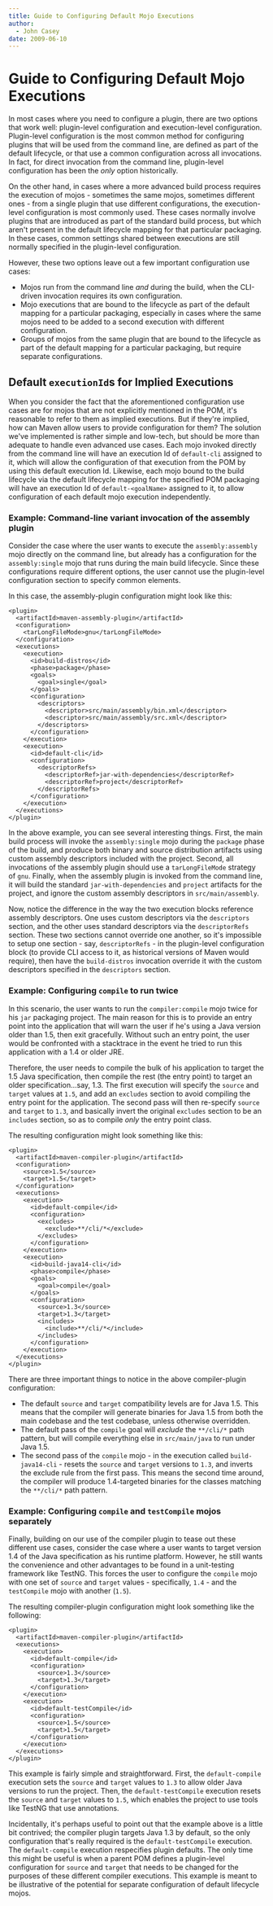```yaml
---
title: Guide to Configuring Default Mojo Executions
author: 
  - John Casey
date: 2009-06-10
---
```


<!-- Licensed to the Apache Software Foundation (ASF) under one-->
<!-- or more contributor license agreements.  See the NOTICE file-->
<!-- distributed with this work for additional information-->
<!-- regarding copyright ownership.  The ASF licenses this file-->
<!-- to you under the Apache License, Version 2.0 (the-->
<!-- "License"); you may not use this file except in compliance-->
<!-- with the License.  You may obtain a copy of the License at-->
<!---->
<!--   http://www.apache.org/licenses/LICENSE-2.0-->
<!---->
<!-- Unless required by applicable law or agreed to in writing,-->
<!-- software distributed under the License is distributed on an-->
<!-- "AS IS" BASIS, WITHOUT WARRANTIES OR CONDITIONS OF ANY-->
<!-- KIND, either express or implied.  See the License for the-->
<!-- specific language governing permissions and limitations-->
<!-- under the License.-->
<!-- NOTE: For help with the syntax of this file, see:-->
<!-- http://maven.apache.org/doxia/references/apt-format.html-->
# Guide to Configuring Default Mojo Executions

In most cases where you need to configure a plugin, there are two options that work well: plugin\-level configuration and execution\-level configuration\. Plugin\-level configuration is the most common method for configuring plugins that will be used from the command line, are defined as part of the default lifecycle, or that use a common configuration across all invocations\. In fact, for direct invocation from the command line, plugin\-level configuration has been the _only_ option historically\.

On the other hand, in cases where a more advanced build process requires the execution of mojos \- sometimes the same mojos, sometimes different ones \- from a single plugin that use different configurations, the execution\-level configuration is most commonly used\. These cases normally involve plugins that are introduced as part of the standard build process, but which aren&apos;t present in the default lifecycle mapping for that particular packaging\. In these cases, common settings shared between executions are still normally specified in the plugin\-level configuration\.

However, these two options leave out a few important configuration use cases: 

- Mojos run from the command line _and_ during the build, when the CLI\-driven invocation requires its own configuration\.
- Mojo executions that are bound to the lifecycle as part of the default mapping for a particular packaging, especially in cases where the same mojos need to be added to a second execution with different configuration\.
- Groups of mojos from the same plugin that are bound to the lifecycle as part of the default mapping for a particular packaging, but require separate configurations\.
## Default `executionId`s for Implied Executions

When you consider the fact that the aforementioned configuration use cases are for mojos that are not explicitly mentioned in the POM, it&apos;s reasonable to refer to them as implied executions\. But if they&apos;re implied, how can Maven allow users to provide configuration for them? The solution we&apos;ve implemented is rather simple and low\-tech, but should be more than adequate to handle even advanced use cases\. Each mojo invoked directly from the command line will have an execution Id of `default-cli` assigned to it, which will allow the configuration of that execution from the POM by using this default execution Id\. Likewise, each mojo bound to the build lifecycle via the default lifecycle mapping for the specified POM packaging will have an execution Id of `default-<goalName>` assigned to it, to allow configuration of each default mojo execution independently\.

### Example: Command\-line variant invocation of the assembly plugin

Consider the case where the user wants to execute the `assembly:assembly` mojo directly on the command line, but already has a configuration for the `assembly:single` mojo that runs during the main build lifecycle\. Since these configurations require different options, the user cannot use the plugin\-level configuration section to specify common elements\.

In this case, the assembly\-plugin configuration might look like this:

```
<plugin>
  <artifactId>maven-assembly-plugin</artifactId>
  <configuration>
    <tarLongFileMode>gnu</tarLongFileMode>    
  </configuration>
  <executions>
    <execution>
      <id>build-distros</id>
      <phase>package</phase>
      <goals>
        <goal>single</goal>
      </goals>
      <configuration>
        <descriptors>
          <descriptor>src/main/assembly/bin.xml</descriptor>
          <descriptor>src/main/assembly/src.xml</descriptor>
        </descriptors>
      </configuration>
    </execution>
    <execution>
      <id>default-cli</id>
      <configuration>
        <descriptorRefs>
          <descriptorRef>jar-with-dependencies</descriptorRef>
          <descriptorRef>project</descriptorRef>
        </descriptorRefs>
      </configuration>
    </execution>
  </executions>
</plugin>
```

In the above example, you can see several interesting things\. First, the main build process will invoke the `assembly:single` mojo during the `package` phase of the build, and produce both binary and source distribution artifacts using custom assembly descriptors included with the project\. Second, all invocations of the assembly plugin should use a `tarLongFileMode` strategy of `gnu`\. Finally, when the assembly plugin is invoked from the command line, it will build the standard `jar-with-dependencies` and `project` artifacts for the project, and ignore the custom assembly descriptors in `src/main/assembly`\.

Now, notice the difference in the way the two execution blocks reference assembly descriptors\. One uses custom descriptors via the `descriptors` section, and the other uses standard descriptors via the `descriptorRefs` section\. These two sections cannot override one another, so it&apos;s impossible to setup one section \- say, `descriptorRefs` \- in the plugin\-level configuration block \(to provide CLI access to it, as historical versions of Maven would require\), then have the `build-distros` invocation override it with the custom descriptors specified in the `descriptors` section\.

### Example: Configuring `compile` to run twice

In this scenario, the user wants to run the `compiler:compile` mojo twice for his `jar` packaging project\. The main reason for this is to provide an entry point into the application that will warn the user if he&apos;s using a Java version older than 1\.5, then exit gracefully\. Without such an entry point, the user would be confronted with a stacktrace in the event he tried to run this application with a 1\.4 or older JRE\.

Therefore, the user needs to compile the bulk of his application to target the 1\.5 Java specification, then compile the rest \(the entry point\) to target an older specification\.\.\.say, 1\.3\. The first execution will specify the `source` and `target` values at `1.5`, and add an `excludes` section to avoid compiling the entry point for the application\. The second pass will then re\-specify `source` and `target` to `1.3`, and basically invert the original `excludes` section to be an `includes` section, so as to compile _only_ the entry point class\.

The resulting configuration might look something like this:

```
<plugin>
  <artifactId>maven-compiler-plugin</artifactId>
  <configuration>
    <source>1.5</source>
    <target>1.5</target>
  </configuration>
  <executions>
    <execution>
      <id>default-compile</id>
      <configuration>
        <excludes>
          <exclude>**/cli/*</exclude>
        </excludes>
      </configuration>
    </execution>
    <execution>
      <id>build-java14-cli</id>
      <phase>compile</phase>
      <goals>
        <goal>compile</goal>
      </goals>
      <configuration>
        <source>1.3</source>
        <target>1.3</target>
        <includes>
          <include>**/cli/*</include>
        </includes>
      </configuration>
    </execution>
  </executions>
</plugin>
```

There are three important things to notice in the above compiler\-plugin configuration:

- The default `source` and `target` compatibility levels are for Java 1\.5\. This means that the compiler will generate binaries for Java 1\.5 from both the main codebase and the test codebase, unless otherwise overridden\.
- The default pass of the `compile` goal will _exclude_ the `**/cli/*` path pattern, but will compile everything else in `src/main/java` to run under Java 1\.5\.
- The second pass of the `compile` mojo \- in the execution called `build-java14-cli` \- resets the `source` and `target` versions to `1.3`, and inverts the exclude rule from the first pass\. This means the second time around, the compiler will produce 1\.4\-targeted binaries for the classes matching the `**/cli/*` path pattern\.
### Example: Configuring `compile` and `testCompile` mojos separately

Finally, building on our use of the compiler plugin to tease out these different use cases, consider the case where a user wants to target version 1\.4 of the Java specification as his runtime platform\. However, he still wants the convenience and other advantages to be found in a unit\-testing framework like TestNG\. This forces the user to configure the `compile` mojo with one set of `source` and `target` values \- specifically, `1.4` \- and the `testCompile` mojo with another \(`1.5`\)\.

The resulting compiler\-plugin configuration might look something like the following:

```
<plugin>
  <artifactId>maven-compiler-plugin</artifactId>
  <executions>
    <execution>
      <id>default-compile</id>
      <configuration>
        <source>1.3</source>
        <target>1.3</target>
      </configuration>
    </execution>
    <execution>
      <id>default-testCompile</id>
      <configuration>
        <source>1.5</source>
        <target>1.5</target>
      </configuration>
    </execution>
  </executions>
</plugin>
```

This example is fairly simple and straightforward\. First, the `default-compile` execution sets the `source` and `target` values to `1.3` to allow older Java versions to run the project\. Then, the `default-testCompile` execution resets the `source` and `target` values to `1.5`, which enables the project to use tools like TestNG that use annotations\.

Incidentally, it&apos;s perhaps useful to point out that the example above is a little bit contrived; the compiler plugin targets Java 1\.3 by default, so the only configuration that&apos;s really required is the `default-testCompile` execution\. The `default-compile` execution respecifies plugin defaults\. The only time this might be useful is when a parent POM defines a plugin\-level configuration for `source` and `target` that needs to be changed for the purposes of these different compiler executions\. This example is meant to be illustrative of the potential for separate configuration of default lifecycle mojos\.

